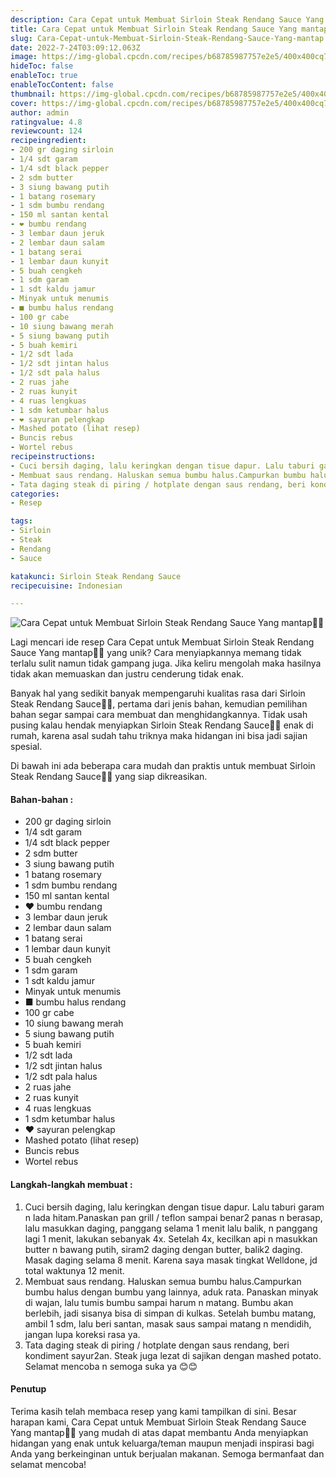 ```yaml
---
description: Cara Cepat untuk Membuat Sirloin Steak Rendang Sauce Yang mantap"
title: Cara Cepat untuk Membuat Sirloin Steak Rendang Sauce Yang mantap
slug: Cara-Cepat-untuk-Membuat-Sirloin-Steak-Rendang-Sauce-Yang-mantap
date: 2022-7-24T03:09:12.063Z
image: https://img-global.cpcdn.com/recipes/b68785987757e2e5/400x400cq70/photo.jpg
hideToc: false
enableToc: true
enableTocContent: false
thumbnail: https://img-global.cpcdn.com/recipes/b68785987757e2e5/400x400cq70/photo.jpg
cover: https://img-global.cpcdn.com/recipes/b68785987757e2e5/400x400cq70/photo.jpg
author: admin
ratingvalue: 4.8
reviewcount: 124
recipeingredient:
- 200 gr daging sirloin
- 1/4 sdt garam
- 1/4 sdt black pepper
- 2 sdm butter
- 3 siung bawang putih
- 1 batang rosemary
- 1 sdm bumbu rendang
- 150 ml santan kental
- ❤ bumbu rendang
- 3 lembar daun jeruk
- 2 lembar daun salam
- 1 batang serai
- 1 lembar daun kunyit
- 5 buah cengkeh
- 1 sdm garam
- 1 sdt kaldu jamur
- Minyak untuk menumis
- ■ bumbu halus rendang
- 100 gr cabe
- 10 siung bawang merah
- 5 siung bawang putih
- 5 buah kemiri
- 1/2 sdt lada
- 1/2 sdt jintan halus
- 1/2 sdt pala halus
- 2 ruas jahe
- 2 ruas kunyit
- 4 ruas lengkuas
- 1 sdm ketumbar halus
- ❤ sayuran pelengkap
- Mashed potato (lihat resep)
- Buncis rebus
- Wortel rebus
recipeinstructions:
- Cuci bersih daging, lalu keringkan dengan tisue dapur. Lalu taburi garam n lada hitam.Panaskan pan grill / teflon sampai benar2 panas n berasap, lalu masukkan daging, panggang selama 1 menit lalu balik, n panggang lagi 1 menit, lakukan sebanyak 4x. Setelah 4x, kecilkan api n masukkan butter n bawang putih, siram2 daging dengan butter, balik2 daging. Masak daging selama 8 menit. Karena saya masak tingkat Welldone, jd total waktunya 12 menit.
- Membuat saus rendang. Haluskan semua bumbu halus.Campurkan bumbu halus dengan bumbu yang lainnya, aduk rata. Panaskan minyak di wajan, lalu tumis bumbu sampai harum n matang. Bumbu akan berlebih, jadi sisanya bisa di simpan di kulkas. Setelah bumbu matang, ambil 1 sdm, lalu beri santan, masak saus sampai matang n mendidih, jangan lupa koreksi rasa ya.
- Tata daging steak di piring / hotplate dengan saus rendang, beri kondiment sayur2an. Steak juga lezat di sajikan dengan mashed potato. Selamat mencoba n semoga suka ya 😊😊
categories:
- Resep

tags:
- Sirloin
- Steak
- Rendang
- Sauce

katakunci: Sirloin Steak Rendang Sauce
recipecuisine: Indonesian

---
```


![Cara Cepat untuk Membuat Sirloin Steak Rendang Sauce Yang mantap👩‍🍳](https://img-global.cpcdn.com/recipes/b68785987757e2e5/400x400cq70/photo.jpg)

Lagi mencari ide resep Cara Cepat untuk Membuat Sirloin Steak Rendang Sauce Yang mantap👩‍🍳 yang unik? Cara menyiapkannya memang tidak terlalu sulit namun tidak gampang juga. Jika keliru mengolah maka hasilnya tidak akan memuaskan dan justru cenderung tidak enak.

Banyak hal yang sedikit banyak mempengaruhi kualitas rasa dari Sirloin Steak Rendang Sauce👩‍🍳, pertama dari jenis bahan, kemudian pemilihan bahan segar sampai cara membuat dan menghidangkannya. Tidak usah pusing kalau hendak menyiapkan Sirloin Steak Rendang Sauce👩‍🍳 enak di rumah, karena asal sudah tahu triknya maka hidangan ini bisa jadi sajian spesial.

Di bawah ini ada beberapa cara mudah dan praktis untuk membuat Sirloin Steak Rendang Sauce👩‍🍳 yang siap dikreasikan.

<!--inarticleads1-->

#### Bahan-bahan :

- 200 gr daging sirloin
- 1/4 sdt garam
- 1/4 sdt black pepper
- 2 sdm butter
- 3 siung bawang putih
- 1 batang rosemary
- 1 sdm bumbu rendang
- 150 ml santan kental
- ❤ bumbu rendang
- 3 lembar daun jeruk
- 2 lembar daun salam
- 1 batang serai
- 1 lembar daun kunyit
- 5 buah cengkeh
- 1 sdm garam
- 1 sdt kaldu jamur
- Minyak untuk menumis
- ■ bumbu halus rendang
- 100 gr cabe
- 10 siung bawang merah
- 5 siung bawang putih
- 5 buah kemiri
- 1/2 sdt lada
- 1/2 sdt jintan halus
- 1/2 sdt pala halus
- 2 ruas jahe
- 2 ruas kunyit
- 4 ruas lengkuas
- 1 sdm ketumbar halus
- ❤ sayuran pelengkap
- Mashed potato (lihat resep)
- Buncis rebus
- Wortel rebus

<!--inarticleads2-->

#### Langkah-langkah membuat :

1. Cuci bersih daging, lalu keringkan dengan tisue dapur. Lalu taburi garam n lada hitam.Panaskan pan grill / teflon sampai benar2 panas n berasap, lalu masukkan daging, panggang selama 1 menit lalu balik, n panggang lagi 1 menit, lakukan sebanyak 4x. Setelah 4x, kecilkan api n masukkan butter n bawang putih, siram2 daging dengan butter, balik2 daging. Masak daging selama 8 menit. Karena saya masak tingkat Welldone, jd total waktunya 12 menit.
1. Membuat saus rendang. Haluskan semua bumbu halus.Campurkan bumbu halus dengan bumbu yang lainnya, aduk rata. Panaskan minyak di wajan, lalu tumis bumbu sampai harum n matang. Bumbu akan berlebih, jadi sisanya bisa di simpan di kulkas. Setelah bumbu matang, ambil 1 sdm, lalu beri santan, masak saus sampai matang n mendidih, jangan lupa koreksi rasa ya.
1. Tata daging steak di piring / hotplate dengan saus rendang, beri kondiment sayur2an. Steak juga lezat di sajikan dengan mashed potato. Selamat mencoba n semoga suka ya 😊😊

#### Penutup

Terima kasih telah membaca resep yang kami tampilkan di sini. Besar harapan kami, Cara Cepat untuk Membuat Sirloin Steak Rendang Sauce Yang mantap👩‍🍳 yang mudah di atas dapat membantu Anda menyiapkan hidangan yang enak untuk keluarga/teman maupun menjadi inspirasi bagi Anda yang berkeinginan untuk berjualan makanan. Semoga bermanfaat dan selamat mencoba!